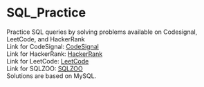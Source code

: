 # SQL_Practice
Practice SQL queries by solving problems available on Codesignal, LeetCode, and HackerRank <br/>
Link for CodeSignal: [CodeSignal](https://codesignal.com/) <br/>
Link for HackerRank: [HackerRank](https://www.hackerrank.com/domains/sql) <br/>
Link for LeetCode:   [LeetCode](https://leetcode.com/problemset/database/) <br/>
Link for SQLZOO: [SQLZOO](https://sqlzoo.net/wiki/SQL_Tutorial)<br/>
Solutions are based on MySQL.
